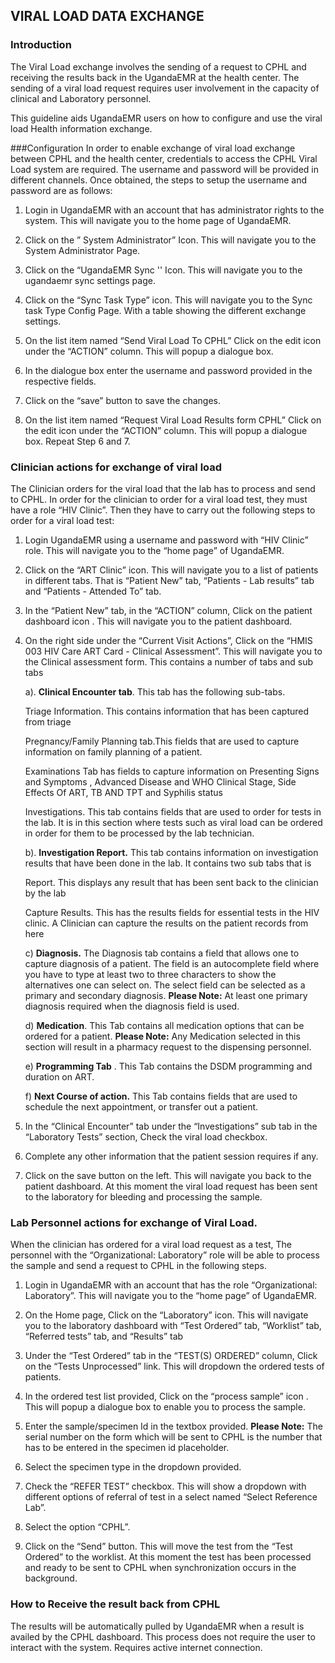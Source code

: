 ## VIRAL LOAD DATA EXCHANGE

### Introduction
The Viral Load exchange involves the sending of a request to CPHL and receiving the results back in the UgandaEMR at the health center.  The sending of a viral load request requires user involvement in the capacity of clinical and Laboratory personnel.  

This guideline aids UgandaEMR users on how to configure and use the viral load Health information exchange. 

###Configuration
In order to enable exchange of viral load exchange between CPHL and the health center, credentials to access the CPHL Viral Load system are required. The username and password will be provided in different channels. Once obtained, the steps to setup the username and password are as follows:

1. Login in UgandaEMR with an account that has  administrator rights to the system. This will navigate you to the home page of UgandaEMR. 

2. Click on the ” System Administrator” Icon. This will navigate you to the System Administrator Page.

3. Click on the “UgandaEMR Sync '' Icon. This will navigate you to the ugandaemr sync settings page. 

4. Click on the “Sync Task Type” icon. This will navigate you to the Sync task Type Config Page. With a table showing the different exchange settings.

5. On the list item named “Send Viral Load To CPHL” Click on the edit icon under the “ACTION” column. This will popup a dialogue box.

6. In the dialogue box enter the username and password provided in the respective fields.

7. Click on the “save” button to save the changes.

8. On the list item named “Request Viral Load Results form CPHL” Click on the edit icon under the “ACTION” column. This will popup a dialogue box.
Repeat Step 6 and 7.


### Clinician actions for exchange of viral load
The Clinician orders for the viral load that the lab has to process and send to CPHL. In order for the clinician to order for a viral load test, they must have a role “HIV Clinic”. Then they have to carry out the following steps to order for a viral load test:

1. Login UgandaEMR using a username and password with “HIV Clinic” role. This will navigate you to the “home page” of UgandaEMR. 

2. Click on the “ART Clinic” icon. This will navigate you to a list of patients in different tabs. That is “Patient New” tab, “Patients - Lab results” tab and “Patients - Attended To” tab.

3. In the “Patient New” tab, in the “ACTION” column, Click on the patient dashboard icon . This will navigate you to the patient dashboard. 

4. On the right side under the “Current Visit Actions”, Click on the “HMIS 003 HIV Care ART Card - Clinical Assessment”. This will navigate you to the Clinical assessment form. This contains a number of tabs and sub tabs 

   a).  **Clinical Encounter tab**.  This tab has the following sub-tabs. 
        
    Triage Information. This contains information that has been captured from triage
    
    Pregnancy/Family Planning tab.This fields that are used to capture information on family planning of a patient. 

    Examinations Tab has fields to capture information on Presenting Signs and Symptoms , Advanced Disease and WHO Clinical Stage, Side Effects Of ART, TB AND TPT and Syphilis status
    
    Investigations. This tab contains fields that are used to order for tests in the lab. It is in this section where tests such as viral load can be ordered in order for them to be processed by the lab technician.
   
   b).  **Investigation Report.** This tab contains information on investigation results that have been done in the lab. It contains two sub tabs that is

    Report. This displays any result that has been sent back to the clinician by the lab 
    
    Capture Results. This has the results fields for essential tests in the HIV clinic. A Clinician can capture the results on the patient records from here
  
    c) **Diagnosis.** The Diagnosis tab contains a field that allows one to capture diagnosis of a patient. The field is an autocomplete field where you have to type at least two to three characters to show the alternatives one can select on. The select field can be selected as a primary and secondary diagnosis.
    **Please Note:** At least one primary diagnosis required when the diagnosis field is used.
    
    d) **Medication**. This Tab contains all medication options that can be ordered for a patient.
    **Please Note:** Any Medication selected in this section will result in a pharmacy request to the dispensing personnel.
    
     e) **Programming Tab** . This Tab contains the DSDM programming and duration on ART.
    
    f) **Next Course of action.** This Tab contains fields that are used to schedule the next appointment, or transfer out a patient.

 5. In the “Clinical Encounter”  tab under the “Investigations” sub tab in the “Laboratory Tests” section, Check the viral load checkbox. 
 
 6. Complete any other information that the patient session requires if any. 
 
 7. Click on the save button on the left. This will navigate you back to the patient dashboard. At this moment the viral load request has been sent to the laboratory for bleeding and processing the sample.

### Lab Personnel actions for exchange of Viral Load. 

When the clinician has ordered for a viral load request as a test, The personnel with the “Organizational: Laboratory” role will be able to process the sample and send a request to CPHL in the following steps. 

1. Login in UgandaEMR with an account that has the role “Organizational: Laboratory”. This will navigate you to the “home page” of UgandaEMR.

2. On the Home page, Click on the “Laboratory” icon. This will navigate you to the laboratory dashboard with “Test Ordered” tab, “Worklist” tab, “Referred tests” tab, and “Results” tab 

3. Under the “Test Ordered” tab in the “TEST(S) ORDERED” column, Click on the “Tests Unprocessed” link. This will dropdown the ordered tests of patients.

4. In the ordered test list provided, Click on the “process sample”  icon . This will popup a dialogue box to enable you to process the sample.  

5. Enter the sample/specimen Id in the textbox provided. 
**Please Note:** The serial number on the form which will be sent to CPHL is the number that has to be entered in the specimen id placeholder.

6. Select the specimen type in the dropdown provided. 
7. Check the “REFER TEST” checkbox. This will show a dropdown with different options of referral of test in a select named “Select Reference Lab”. 
8. Select the option “CPHL”. 
9. Click on the “Send” button. This will move the test from the  “Test Ordered” to the worklist. At this moment the test has been processed and ready to be sent to CPHL when synchronization occurs in the background.  

### How to Receive the result back from CPHL
The results will be automatically pulled by UgandaEMR when a result is availed by the CPHL dashboard. This process does not require the user  to interact with the system. Requires active internet connection.


